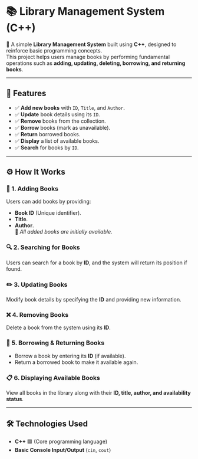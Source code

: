 # 📚 Library Management System (C++)

🚀 A simple **Library Management System** built using **C++**, designed to reinforce basic programming concepts.  
This project helps users manage books by performing fundamental operations such as **adding, updating, deleting, borrowing, and returning books**.

---

## 📌 Features  
- ✅ **Add new books** with `ID`, `Title`, and `Author`.  
- ✅ **Update** book details using its `ID`.  
- ✅ **Remove** books from the collection.  
- ✅ **Borrow** books (mark as unavailable).  
- ✅ **Return** borrowed books.  
- ✅ **Display** a list of available books.  
- ✅ **Search** for books by `ID`.  

---

## ⚙ How It Works  

### 📝 1. Adding Books  
Users can add books by providing:  
- **Book ID** (Unique identifier).  
- **Title**.  
- **Author**.  
📌 *All added books are initially available.*  

### 🔍 2. Searching for Books  
Users can search for a book by **ID**, and the system will return its position if found.  

### ✏️ 3. Updating Books  
Modify book details by specifying the **ID** and providing new information.  

### ❌ 4. Removing Books  
Delete a book from the system using its **ID**.  

### 📖 5. Borrowing & Returning Books  
- Borrow a book by entering its **ID** (if available).  
- Return a borrowed book to make it available again.  

### 📋 6. Displaying Available Books  
View all books in the library along with their **ID, title, author, and availability status**.  

---

## 🛠 Technologies Used  
- **C++** 🟦 (Core programming language)  
- **Basic Console Input/Output** (`cin`, `cout`)  
